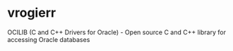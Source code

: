 # vrogierr
OCILIB (C and C++ Drivers for Oracle) - Open source C and C++ library for accessing Oracle databases
